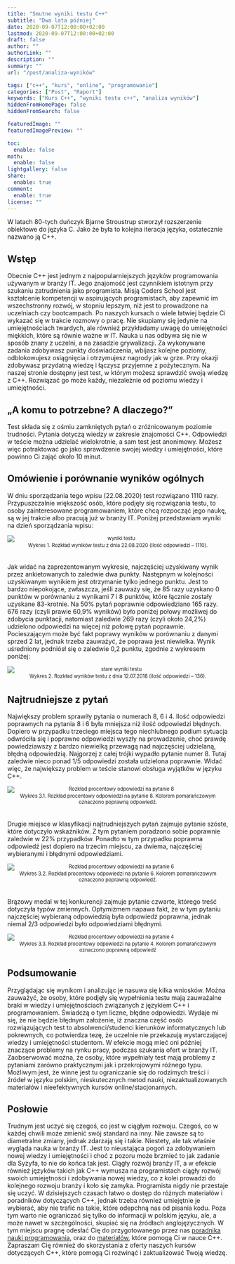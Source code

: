 ```yaml
---
title: "Smutne wyniki testu C++"
subtitle: "Dwa lata później"
date: 2020-09-07T12:00:00+02:00
lastmod: 2020-09-07T12:00:00+02:00
draft: false
author: ""
authorLink: ""
description: ""
summary: ""
url: "/post/analiza-wyników"

tags: ["c++", "kurs", "online", "programowanie"]
categories: ["Post", "Raport"]
keywords: ["Kurs C++", "wyniki testu c++", "analiza wyników"]
hiddenFromHomePage: false
hiddenFromSearch: false

featuredImage: ""
featuredImagePreview: ""

toc:
  enable: false
math:
  enable: false
lightgallery: false
share:
  enable: true
comment:
  enable: true
license: ""
---
```


W latach 80-tych duńczyk Bjarne Stroustrup stworzył rozszerzenie obiektowe do języka C. Jako że była to kolejna iteracja języka, ostatecznie nazwano ją C++.
<!-- Na chwilę obecną nie mam lepszego pomysłu co wpisać w tym tekście. Nie mam również pomysłu na featuredImage -->

<!--more-->

## Wstęp

Obecnie C++ jest jednym z najpopularniejszych języków programowania używanym w branży IT. Jego znajomość jest czynnikiem istotnym przy szukaniu zatrudnienia jako programista.
Misją Coders School jest kształcenie kompetencji w aspirujących programistach, aby zapewnić im wszechstronny rozwój, w stopniu lepszym, niż jest to prowadzone na uczelniach czy bootcampach. Po naszych kursach o wiele łatwiej będzie Ci wykazać się w trakcie rozmowy o pracę. Nie skupiamy się jedynie na umiejętnościach twardych, ale również przykładamy uwagę do umiejętności miękkich, które są równie ważne w IT.
Nauka u nas odbywa się nie w sposób znany z uczelni, a na zasadzie grywalizacji. Za wykonywane zadania zdobywasz punkty doświadczenia, wbijasz kolejne poziomy, odblokowujesz osiągnięcia i otrzymujesz nagrody jak w grze. Przy okazji zdobywasz przydatną wiedzę i łączysz przyjemne z pożytecznym.
Na naszej stronie dostępny jest test, w którym możesz sprawdzić swoją wiedzę z C++. Rozwiązać go może każdy, niezależnie od poziomu wiedzy i umiejętności.  

## „A komu to potrzebne? A dlaczego?”

Test składa się z ośmiu zamkniętych pytań o zróżnicowanym poziomie trudności. Pytania dotyczą wiedzy w zakresie znajomości C++. Odpowiedzi w teście można udzielać wielokrotnie, a sam test jest anonimowy. Możesz więc potraktować go jako sprawdzenie swojej wiedzy i umiejętności, które powinno Ci zająć około 10 minut.

## Omówienie i porównanie wyników ogólnych

W dniu sporządzania tego wpisu (22.08.2020) test rozwiązano 1110 razy. Przypuszczalnie większość osób, które podjęły się rozwiązania testu, to osoby zainteresowane programowaniem, które chcą rozpocząć jego naukę, są w jej trakcie albo pracują już w branży IT.
Poniżej przedstawiam wyniki na dzień sporządzania wpisu:

<div style="text-align:center;font-size:0.8em; margin-bottom:3em">
  <img src="img\wyniki.png"
       alt="wyniki testu"
       style="display:block;margin:0 auto;"
  />
Wykres 1. Rozkład wyników testu z dnia 22.08.2020 (ilość odpowiedzi – 1110).
</div>

Jak widać na zaprezentowanym wykresie, najczęściej uzyskiwany wynik przez ankietowanych to zaledwie dwa punkty. Następnym w kolejności uzyskiwanym wynikiem jest otrzymanie tylko jednego punktu. 
Jest to bardzo niepokojące, zwłaszcza, jeśli zauważy się, że 85 razy uzyskano 0 punktów w porównaniu z wynikami 7 i 8 punktów, które łącznie zostały uzyskane 83-krotnie.
Na 50% pytań poprawnie odpowiedziano 165 razy. 676 razy (czyli prawie 60,9% wyników) było poniżej połowy możliwej do zdobycia punktacji, natomiast zaledwie 269 razy (czyli około 24,2%) udzielono odpowiedzi na więcej niż połowę pytań poprawnie.
Pocieszającym może być fakt poprawy wyników w porównaniu z danymi sprzed 2 lat, jednak trzeba zauważyć, że poprawa jest niewielka. Wynik uśredniony podniósł się o zaledwie 0,2 punktu, zgodnie z wykresem poniżej:

<div style="text-align:center;font-size:0.8em; margin-bottom:3em">
  <img src="img\stare_wyniki.png"
       alt="stare wyniki testu"
       style="display:block;margin:0 auto;"
  />
  Wykres 2. Rozkład wyników testu z dnia 12.07.2018 (ilość odpowiedzi – 136).
</div>

## Najtrudniejsze z pytań

Największy problem sprawiły pytania o numerach 8, 6 i 4. Ilość odpowiedzi poprawnych na pytania 8 i 6 była mniejsza niż ilość odpowiedzi błędnych. Dopiero w przypadku trzeciego miejsca tego niechlubnego podium sytuacja odwróciła się i poprawne odpowiedzi wyszły na prowadzenie, choć prawdę powiedziawszy z bardzo niewielką przewagą nad najczęściej udzielaną, błędną odpowiedzią.
Najgorzej z całej trójki wypadło pytanie numer 8. Tutaj zaledwie nieco ponad 1/5 odpowiedzi została udzielona poprawnie. Widać więc, że największy problem w teście stanowi obsługa wyjątków w języku C++.

<div style="text-align:center;font-size:0.8em; margin-bottom:3em">
  <img src="img\pyt8a.png"
       alt="Rozkład procentowy odpowiedzi na pytanie 8"
       style="display:block;margin:0 auto;"
  />
  Wykres 3.1. Rozkład procentowy odpowiedzi na pytanie 8. Kolorem pomarańczowym oznaczono poprawną odpowiedź.</label>
</div>

Drugie miejsce w klasyfikacji najtrudniejszych pytań zajmuje pytanie szóste, które dotyczyło wskaźników. Z tym pytaniem poradzono sobie poprawnie zaledwie w 22% przypadków. Ponadto w tym przypadku poprawna odpowiedź jest dopiero na trzecim miejscu, za dwiema, najczęściej wybieranymi i błędnymi odpowiedziami.

<div style="text-align:center;font-size:0.8em; margin-bottom: 3em">
  <img src="img\pyt6a.png"
       alt="Rozkład procentowy odpowiedzi na pytanie 6"
       style="display:block;margin:0 auto;"
  />
  Wykres 3.2. Rozkład procentowy odpowiedzi na pytanie 6. Kolorem pomarańczowym oznaczono poprawną odpowiedź.
</div>

Brązowy medal w tej konkurencji zajmuje pytanie czwarte, którego treść dotyczyła typów zmiennych. Optymizmem napawa fakt, że w tym pytaniu najczęściej wybieraną odpowiedzią była odpowiedź poprawna, jednak niemal 2/3 odpowiedzi było odpowiedziami błędnymi.

<div style="text-align:center;font-size:0.8em; margin-bottom: 3em">
  <img src="img\pyt4a.png"
       alt="Rozkład procentowy odpowiedzi na pytanie 4"
       style="display:block;margin:0 auto;"
  />
  Wykres 3.3. Rozkład procentowy odpowiedzi na pytanie 4. Kolorem pomarańczowym oznaczono poprawną odpowiedź</label>
</div>

## Podsumowanie

Przyglądając się wynikom i analizując je nasuwa się kilka wniosków.
Można zauważyć, że osoby, które podjęły się wypełnienia testu mają zauważalne braki w wiedzy i umiejętnościach związanych z językiem C++ i programowaniem. Świadczą o tym liczne, błędne odpowiedzi.
Wydaje mi się, że nie będzie błędnym założenie, iż znaczna część osób rozwiązujących test to absolwenci/studenci kierunków informatycznych lub pokrewnych, co potwierdza tezę, że uczelnie nie przekazują wystarczającej wiedzy i umiejętności studentom. W efekcie mogą mieć oni później znaczące problemy na rynku pracy, podczas szukania ofert w branży IT.
Zaobserwować można, że osoby, które wypełniały test mają problemy z pytaniami zarówno praktycznymi jak i przekrojowymi różnego typu. Możliwym jest, że winne jest tu ograniczanie się do rodzimych treści i źródeł w języku polskim, nieskutecznych metod nauki, niezaktualizowanych materiałów i nieefektywnych kursów online/stacjonarnych.

## Posłowie

Trudnym jest uczyć się czegoś, co jest w ciągłym rozwoju. Czegoś, co w każdej chwili może zmienić swój standard na inny. Nie zawsze są to diametralne zmiany, jednak zdarzają się i takie. Niestety, ale tak właśnie wygląda nauka w branży IT. Jest to nieustająca pogoń za zdobywaniem nowej wiedzy i umiejętności i choć z pozoru może brzmieć to jak zadanie dla Syzyfa, to nie do końca tak jest.
Ciągły rozwój branży IT, a w efekcie również języków takich jak C++ wymusza na programistach ciągły rozwój swoich umiejętności i zdobywania nowej wiedzy, co z kolei prowadzi do kolejnego rozwoju branży i koło się zamyka. Programista nigdy nie przestaje się uczyć.
W dzisiejszych czasach łatwo o dostęp do różnych materiałów i poradników dotyczących C++, jednak trzeba również umiejętnie je wybierać, aby nie trafić na takie, które odepchną nas od pisania kodu. Poza tym warto nie ograniczać się tylko do informacji w polskim języku, ale, a może nawet w szczególności, skupiać się na źródłach anglojęzycznych.
W tym miejscu pragnę odesłać Cię do przygotowanego przez nas [poradnika nauki programowania](https://coders.school/poradnik/), oraz do [materiałów](https://coders.school/resources/), które pomogą Ci w nauce C++. Zapraszam Cię również do skorzystania z oferty naszych kursów dotyczących C++, które pomogą Ci rozwinąć i zaktualizować Twoją wiedzę.
